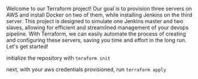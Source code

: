 Welcome to our Terraform project! Our goal is to provision three servers on AWS and install Docker on two of them, while installing Jenkins on the third server. This project is designed to simulate one Jenkins master and two slaves, allowing for efficient and streamlined management of your devops pipeline. With Terraform, we can easily automate the process of creating and configuring these servers, saving you time and effort in the long run. Let's get started!

initialize the repository with
`teraform init`

next, with your aws credentials provisioned,
run 
`terraform apply`